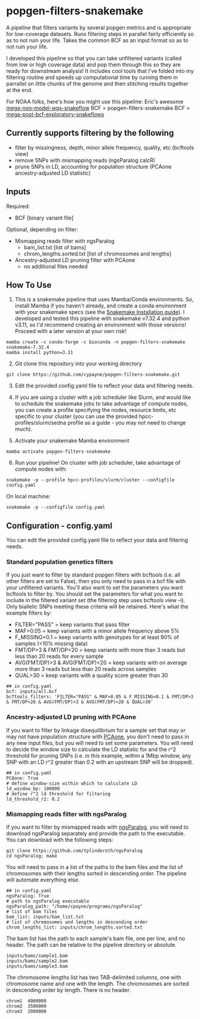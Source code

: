 # popgen-filters-snakemake
A pipeline that filters variants by several popgen metrics and is appropriate for low-coverage datasets. Runs filtering steps in parallel fairly efficiently so as to not ruin your life. Takes the common BCF as an input format so as to not ruin your life.

I developed this pipeline so that you can take unfiltered variants (called from low or high coverage data) and pop them through this so 
they are ready for downstream analysis! It includes cool tools that I've folded into my filtering routine and speeds up computational
time by running them in parrallel on little chunks of the genome and then stitching results together at the end. 

For NOAA folks, here's how you might use this pipeline:
Eric's awesome [mega-non-model-wgs-snakeflow](https://github.com/eriqande/mega-non-model-wgs-snakeflow) BCF > 
popgen-filters-snakemake BCF > [mega-post-bcf-exploratory-snakeflows](https://github.com/eriqande/mega-post-bcf-exploratory-snakeflows)

## Currently supports filtering by the following
- filter by missingness, depth, minor allele frequency, quality, etc  (bcftools view)
- remove SNPs with mismapping reads (ngsParalog calcR)
- prune SNPs in LD, accounting for population structure (PCAone ancestry-adjusted LD statistic)

## Inputs

Required:
- BCF [binary variant file]

Optional, depending on filter:
- Mismapping reads filter with ngsParalog
  - bam_list.txt [list of bams] 
  - chrom_lengths.sorted.txt [list of chromosomes and lengths] 
- Ancestry-adjusted LD pruning filter with PCAone
  - no additional files needed 


## How To Use

1. This is a snakemake pipeline that uses Mamba/Conda environments. So, install Mamba if you haven't already, and 
create a conda environment with your snakemake specs (see the [Snakemake Installation guide](https://snakemake.readthedocs.io/en/stable/getting_started/installation.html)). 
I developed and tested this pipeline with snakemake v7.32.4 and python v3.11, so I'd recommend creating an environment with 
those versions! Proceed with a later version at your own risk!
```
mamba create -c conda-forge -c bioconda -n popgen-filters-snakemake snakemake-7.32.4
mamba install python=3.11
``` 

2. Git clone this repository into your working directory
```
git clone https://github.com/cypayne/popgen-filters-snakemake.git
```

3. Edit the provided config.yaml file to reflect your data and filtering needs.

4. If you are using a cluster with a job scheduler like Slurm, and would like to schedule the snakemake
jobs to take advantage of compute nodes, you can create a profile specifying the nodes, 
resource limits, etc specific to your cluster 
(you can use the provided hpcc-profiles/slurm/sedna profile as a guide - you may not need to change much).

5. Activate your snakemake Mamba environment 
```
mamba activate popgen-filters-snakemake
```

6. Run your pipeline!
On cluster with job scheduler, take advantage of compute nodes with:
```
snakemake -p --profile hpcc-profiles/slurm/cluster --configfile config.yaml 
```
On local machine:
```
snakemake -p --configfile config.yaml
```


## Configuration - config.yaml 
You can edit the provided config.yaml file to reflect your data and filtering needs.

### Standard population genetics filters

If you just want to filter by standard popgen filters with bcftools (i.e. all other filters are set to False),
then you only need to pass in a bcf file with your unfiltered variants. You'll also want to set the parameters
you want bcftools to filter by. You should set the parameters for what you want to include in the filtered 
variant set (the filtering step uses bcftools view -i). Only biallelic SNPs meeting these criteria will be
retained. Here's what the example filters by:
- FILTER="PASS" = keep variants that pass filter
- MAF>0.05 = keep variants with a minor allele frequency above 5%
- F_MISSING<0.1 = keep variants with genotypes for at least 90% of samples (<10% missing data) 
- FMT/DP>3 & FMT/DP<20 = keep variants with more than 3 reads but less than 20 reads for every sample
- AVG(FMT/DP)>3 & AVG(FMT/DP)<20 = keep variants with on average more than 3 reads but less than 20 reads across samples 
- QUAL>30 = keep variants with a quality score greater than 30

```
## in config.yaml
bcf: inputs/all.bcf
bcftools_filters: 'FILTER="PASS" & MAF>0.05 & F_MISSING<0.1 & FMT/DP>3 & FMT/DP<20 & AVG(FMT/DP)>3 & AVG(FMT/DP)<20 & QUAL>30' 
```

### Ancestry-adjusted LD pruning with PCAone 
If you want to filter by linkage disequilibrium for a sample set that may or may not have population structure with
[PCAone](https://github.com/Zilong-Li/PCAone), you don't need to pass in any new input files, but you will need to 
set some parameters. You will need to decide the window size to calculate the LD statistic for and the r^2 threshold
for pruning SNPs (i.e. in this example, within a 1Mbp window, any SNP with an LD r^2 greater than 0.2 with an upstream 
SNP will be dropped). 
```
## in config.yaml
PCAone: True
# define window-size within which to calculate LD
ld_window_bp: 100000
# define r^2 ld threshold for filtering
ld_threshold_r2: 0.2
```

### Mismapping reads filter with ngsParalog
If you want to filter by mismapped reads with [ngsParalog](https://github.com/tplinderoth/ngsParalog), you 
will need to download ngsParalog separately and provide the path to the executable. You can download 
with the following steps:
```
git clone https://github.com/tplinderoth/ngsParalog
cd ngsParalog; make
```
You will need to pass in a list of the paths to the bam files and the list of chromosomes with their lengths 
sorted in descending order. The pipeline will automate everything else.
```
## in config.yaml
ngsParalog: True
# path to ngsParalog executable
ngsParalog_path: "/home/cpayne/programs/ngsParalog"
# list of bam files
bam_list: inputs/bam_list.txt
# list of chromosomes and lengths in descending order
chrom_lengths_list: inputs/chrom_lengths.sorted.txt  
```
The bam list has the path to each sample's bam file, one per line, and no header. The path can be relative 
to the pipeline directory or absolute.
```
inputs/bams/sample1.bam
inputs/bams/sample2.bam
inputs/bams/sample3.bam
```
The chromosome lengths list has two TAB-delimited columns, one with chromosome name and one with the length.
The chromosomes are sorted in descending order by length. There is no header. 
```
chrom1  4000000
chrom2  3500000
chrom3  2000000
```

